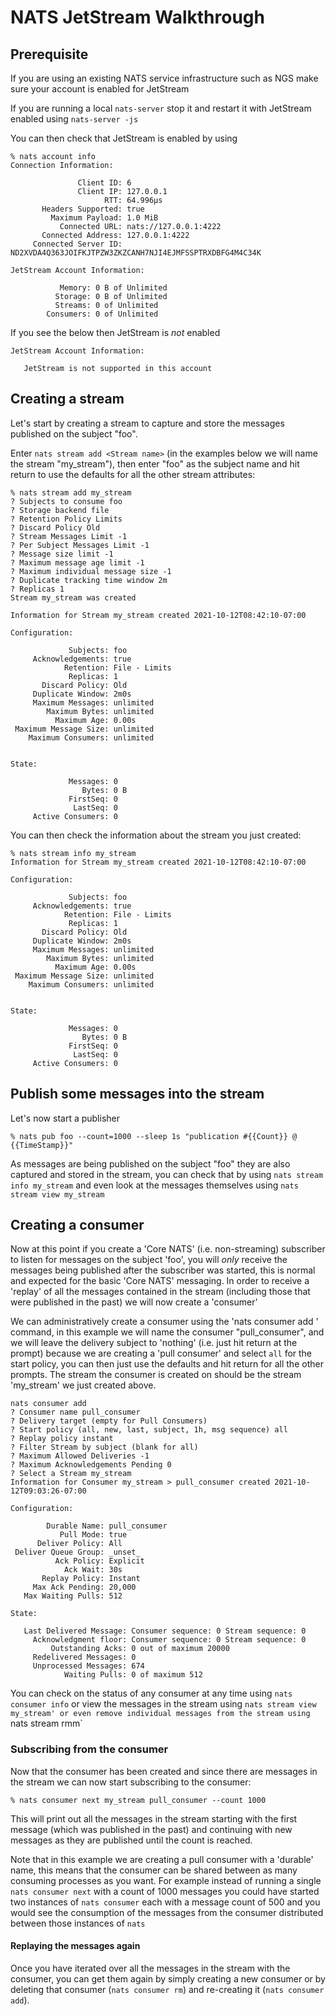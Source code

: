 # NATS JetStream Walkthrough

## Prerequisite

If you are using an existing NATS service infrastructure such as NGS make sure your account is enabled for JetStream

If you are running a local `nats-server` stop it and restart it with JetStream enabled using `nats-server -js`

You can then check that JetStream is enabled by using 

```shell
% nats account info
Connection Information:

               Client ID: 6
               Client IP: 127.0.0.1
                     RTT: 64.996µs
       Headers Supported: true
         Maximum Payload: 1.0 MiB
           Connected URL: nats://127.0.0.1:4222
       Connected Address: 127.0.0.1:4222
     Connected Server ID: ND2XVDA4Q363JOIFKJTPZW3ZKZCANH7NJI4EJMFSSPTRXDBFG4M4C34K

JetStream Account Information:

           Memory: 0 B of Unlimited
          Storage: 0 B of Unlimited
          Streams: 0 of Unlimited
        Consumers: 0 of Unlimited 
```

If you see the below then JetStream is _not_ enabled

```shell
JetStream Account Information:

   JetStream is not supported in this account
```

## Creating a stream

Let's start by creating a stream to capture and store the messages published on the subject "foo".

Enter `nats stream add <Stream name>` (in the examples below we will name the stream "my_stream"), then enter "foo" as the subject name and hit return to use the defaults for all the other stream attributes:

```shell
% nats stream add my_stream
? Subjects to consume foo
? Storage backend file
? Retention Policy Limits
? Discard Policy Old
? Stream Messages Limit -1
? Per Subject Messages Limit -1
? Message size limit -1
? Maximum message age limit -1
? Maximum individual message size -1
? Duplicate tracking time window 2m
? Replicas 1
Stream my_stream was created

Information for Stream my_stream created 2021-10-12T08:42:10-07:00

Configuration:

             Subjects: foo
     Acknowledgements: true
            Retention: File - Limits
             Replicas: 1
       Discard Policy: Old
     Duplicate Window: 2m0s
     Maximum Messages: unlimited
        Maximum Bytes: unlimited
          Maximum Age: 0.00s
 Maximum Message Size: unlimited
    Maximum Consumers: unlimited


State:

             Messages: 0
                Bytes: 0 B
             FirstSeq: 0
              LastSeq: 0
     Active Consumers: 0
```

You can then check the information about the stream you just created:

```shell
% nats stream info my_stream
Information for Stream my_stream created 2021-10-12T08:42:10-07:00

Configuration:

             Subjects: foo
     Acknowledgements: true
            Retention: File - Limits
             Replicas: 1
       Discard Policy: Old
     Duplicate Window: 2m0s
     Maximum Messages: unlimited
        Maximum Bytes: unlimited
          Maximum Age: 0.00s
 Maximum Message Size: unlimited
    Maximum Consumers: unlimited


State:

             Messages: 0
                Bytes: 0 B
             FirstSeq: 0
              LastSeq: 0
     Active Consumers: 0
```

## Publish some messages into the stream

Let's now start a publisher

```shell
% nats pub foo --count=1000 --sleep 1s "publication #{{Count}} @ {{TimeStamp}}"
```

As messages are being published on the subject "foo" they are also captured and stored in the stream, you can check that by using `nats stream info my_stream` and even look at the messages themselves using `nats stream view my_stream`

## Creating a consumer

Now at this point if you create a 'Core NATS' (i.e. non-streaming) subscriber to listen for messages on the subject 'foo', you will _only_ receive the messages being published after the subscriber was started, this is normal and expected for the basic 'Core NATS' messaging. In order to receive a 'replay' of all the messages contained in the stream (including those that were published in the past) we will now create a 'consumer'

We can administratively create a consumer using the 'nats consumer add <Consumer name>' command, in this example we will name the consumer "pull_consumer", and we will leave the delivery subject to 'nothing' (i.e. just hit return at the prompt) because we are creating a 'pull consumer' and select `all` for the start policy, you can then just use the defaults and hit return for all the other prompts. The stream the consumer is created on should be the stream 'my_stream' we just created above.

```shell
nats consumer add
? Consumer name pull_consumer
? Delivery target (empty for Pull Consumers)
? Start policy (all, new, last, subject, 1h, msg sequence) all
? Replay policy instant
? Filter Stream by subject (blank for all)
? Maximum Allowed Deliveries -1
? Maximum Acknowledgements Pending 0
? Select a Stream my_stream
Information for Consumer my_stream > pull_consumer created 2021-10-12T09:03:26-07:00

Configuration:

        Durable Name: pull_consumer
           Pull Mode: true
      Deliver Policy: All
 Deliver Queue Group: _unset_
          Ack Policy: Explicit
            Ack Wait: 30s
       Replay Policy: Instant
     Max Ack Pending: 20,000
   Max Waiting Pulls: 512

State:

   Last Delivered Message: Consumer sequence: 0 Stream sequence: 0
     Acknowledgment floor: Consumer sequence: 0 Stream sequence: 0
         Outstanding Acks: 0 out of maximum 20000
     Redelivered Messages: 0
     Unprocessed Messages: 674
            Waiting Pulls: 0 of maximum 512
```

You can check on the status of any consumer at any time using `nats consumer info` or view the messages in the stream using `nats stream view my_stream' or even remove individual messages from the stream using `nats stream rmm`

### Subscribing from the consumer

Now that the consumer has been created and since there are messages in the stream we can now start subscribing to the consumer:

```shell
% nats consumer next my_stream pull_consumer --count 1000
```

This will print out all the messages in the stream starting with the first message (which was published in the past) and continuing with new messages as they are published until the count is reached.

Note that in this example we are creating a pull consumer with a 'durable' name, this means that the consumer can be shared between as many consuming processes as you want. For example instead of running a single `nats consumer next` with a count of 1000 messages you could have started two instances of `nats consumer` each with a message count of 500 and you would see the consumption of the messages from the consumer distributed between those instances of `nats`

#### Replaying the messages again

Once you have iterated over all the messages in the stream with the consumer, you can get them again by simply creating a new consumer or by deleting that consumer (`nats consumer rm`) and re-creating it (`nats consumer add`).